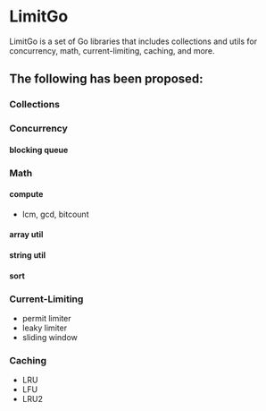 # LimitGo

LimitGo is a set of Go libraries that includes collections and utils for concurrency, math, current-limiting, caching, and more.

## The following has been proposed:

### Collections

### Concurrency

#### blocking queue

### Math

#### compute
   
   * lcm, gcd, bitcount
   
#### array util
   
#### string util
   
#### sort

### Current-Limiting

   * permit limiter
   * leaky limiter
   * sliding window

### Caching

   * LRU
   * LFU
   * LRU2